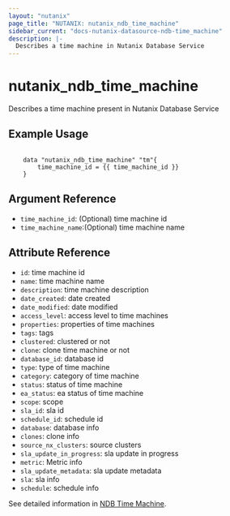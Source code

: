 ```yaml
---
layout: "nutanix"
page_title: "NUTANIX: nutanix_ndb_time_machine"
sidebar_current: "docs-nutanix-datasource-ndb-time_machine"
description: |-
  Describes a time machine in Nutanix Database Service
---
```


# nutanix_ndb_time_machine

 Describes a time machine present in Nutanix Database Service

## Example Usage

```hcl

    data "nutanix_ndb_time_machine" "tm"{
        time_machine_id = {{ time_machine_id }} 
    }

```

## Argument Reference

* `time_machine_id`: (Optional) time machine id
* `time_machine_name`:(Optional) time machine name

## Attribute Reference

* `id`: time machine id
* `name`: time machine name
* `description`: time machine description
* `date_created`: date created
* `date_modified`: date modified
* `access_level`: access level to time machines
* `properties`: properties of time machines
* `tags`: tags
* `clustered`: clustered or not
* `clone`: clone time machine or not
* `database_id`: database id 
* `type`: type of time machine
* `category`:  category of time machine
* `status`: status of time machine
* `ea_status`: ea status of time machine
* `scope`: scope
* `sla_id`: sla id
* `schedule_id`: schedule id
* `database`: database info
* `clones`: clone info
* `source_nx_clusters`: source clusters
* `sla_update_in_progress`: sla update in progress
* `metric`: Metric info
* `sla_update_metadata`: sla update metadata
* `sla`: sla info
* `schedule`: schedule info

See detailed information in [NDB Time Machine](https://www.nutanix.dev/api_references/ndb/#/5a3e0962ef442-get-time-machine-by-value-type).